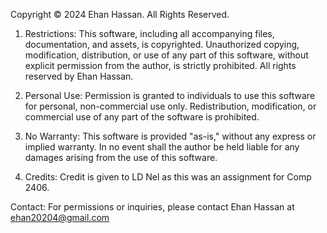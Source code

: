 Copyright © 2024 Ehan Hassan. All Rights Reserved.
1. Restrictions:
This software, including all accompanying files, documentation, and assets, is copyrighted. Unauthorized copying, modification, distribution, or use of any part of this software, without explicit permission from the author, is strictly prohibited. All rights reserved by Ehan Hassan.

2. Personal Use:
Permission is granted to individuals to use this software for personal, non-commercial use only. Redistribution, modification, or commercial use of any part of the software is prohibited.

3. No Warranty:
This software is provided "as-is," without any express or implied warranty. In no event shall the author be held liable for any damages arising from the use of this software.

4. Credits:
Credit is given to LD Nel as this was an assignment for Comp 2406.

Contact:
For permissions or inquiries, please contact Ehan Hassan at ehan20204@gmail.com
